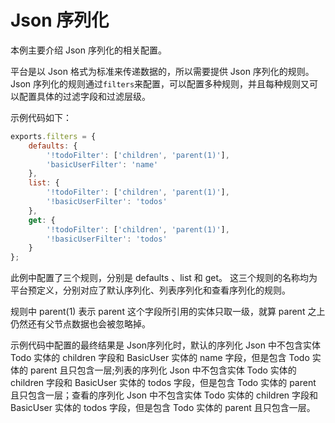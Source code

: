 #  Json 序列化

本例主要介绍 Json 序列化的相关配置。

平台是以 Json 格式为标准来传递数据的，所以需要提供 Json 序列化的规则。
Json 序列化的规则通过`filters`来配置，可以配置多种规则，并且每种规则又可以配置具体的过滤字段和过滤层级。

示例代码如下：

```js
exports.filters = {
    defaults: {
        '!todoFilter': ['children', 'parent(1)'],
        'basicUserFilter': 'name'
    },
    list: {
        '!todoFilter': ['children', 'parent(1)'],
        '!basicUserFilter': 'todos'
    },
    get: {
        '!todoFilter': ['children', 'parent(1)'],
        '!basicUserFilter': 'todos'
    }
};
```
此例中配置了三个规则，分别是 defaults 、list 和 get。
这三个规则的名称均为平台预定义，分别对应了默认序列化、列表序列化和查看序列化的规则。

规则中 parent(1) 表示 parent 这个字段所引用的实体只取一级，就算 parent 之上仍然还有父节点数据也会被忽略掉。

示例代码中配置的最终结果是 Json序列化时，默认的序列化 Json 中不包含实体 Todo 实体的 children 字段和 BasicUser 实体的 name 字段，但是包含 Todo 实体的 parent 且只包含一层;列表的序列化 Json 中不包含实体 Todo 实体的 children 字段和 BasicUser 实体的 todos 字段，但是包含 Todo 实体的 parent 且只包含一层；查看的序列化 Json 中不包含实体 Todo 实体的 children 字段和 BasicUser 实体的 todos 字段，但是包含 Todo 实体的 parent 且只包含一层。

